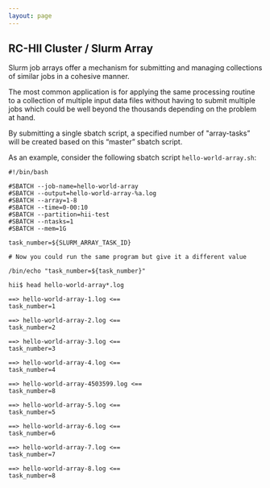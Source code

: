 ```yaml
---
layout: page
---
```


## RC-HII Cluster / Slurm Array

Slurm job arrays offer a mechanism for submitting and managing collections of similar jobs in a cohesive manner.

The most common application is for applying the same processing routine to a collection of multiple input data files
without having to submit multiple jobs which could be well beyond the thousands depending on the problem at hand.

By submitting a single sbatch script, a specified number of "array-tasks” will be created based on this “master” sbatch script.

As an example, consider the following sbatch script `hello-world-array.sh`:

```
#!/bin/bash

#SBATCH --job-name=hello-world-array
#SBATCH --output=hello-world-array-%a.log
#SBATCH --array=1-8
#SBATCH --time=0-00:10
#SBATCH --partition=hii-test
#SBATCH --ntasks=1
#SBATCH --mem=1G

task_number=${SLURM_ARRAY_TASK_ID}

# Now you could run the same program but give it a different value

/bin/echo "task_number=${task_number}"
```

```
hii$ head hello-world-array*.log

==> hello-world-array-1.log <==
task_number=1

==> hello-world-array-2.log <==
task_number=2

==> hello-world-array-3.log <==
task_number=3

==> hello-world-array-4.log <==
task_number=4

==> hello-world-array-4503599.log <==
task_number=8

==> hello-world-array-5.log <==
task_number=5

==> hello-world-array-6.log <==
task_number=6

==> hello-world-array-7.log <==
task_number=7

==> hello-world-array-8.log <==
task_number=8
```
